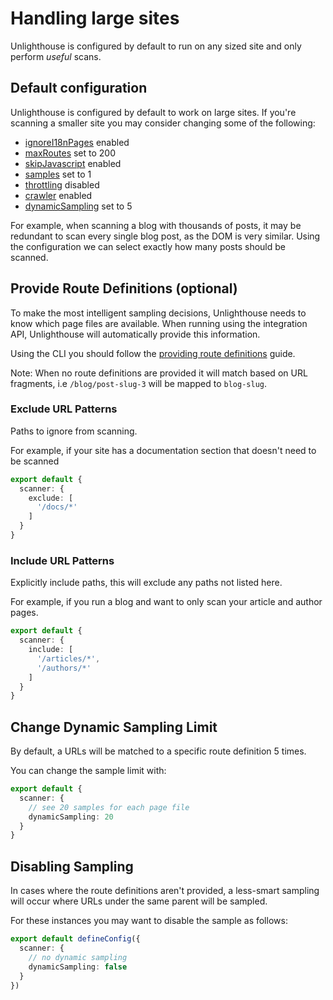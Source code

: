 # Handling large sites

Unlighthouse is configured by default to run on any sized site and only perform _useful_ scans.

## Default configuration

Unlighthouse is configured by default to work on large sites. If you're scanning a smaller site you may consider
changing some of the following:

- [ignoreI18nPages](/config/#scanner-ignorei18npages) enabled
- [maxRoutes](/config/#scanner-maxroutes) set to 200
- [skipJavascript](/config/#scanner-skipjavascript) enabled
- [samples](/config/#scanner-samples) set to 1
- [throttling](/config/#scanner-throttle) disabled
- [crawler](/config/#scanner-crawler) enabled
- [dynamicSampling](/config/#scanner-crawler) set to 5

For example, when scanning a blog with thousands of posts, it may be redundant to scan every single blog post, as the
DOM is very similar. Using the configuration we can select exactly how many posts should be scanned.

## Provide Route Definitions (optional)

To make the most intelligent sampling decisions, Unlighthouse needs to know which page files are available. When running
using the
integration API, Unlighthouse will automatically provide this information.

Using the CLI you should follow the [providing route definitions](/guide/route-definitions.html) guide.

Note: When no route definitions are provided it will match based on URL fragments, i.e `/blog/post-slug-3` will be
mapped to
`blog-slug`.

### Exclude URL Patterns

Paths to ignore from scanning.

For example, if your site has a documentation section that doesn't need to be scanned

```ts
export default {
  scanner: {
    exclude: [
      '/docs/*'
    ]
  }
}
```

### Include URL Patterns

Explicitly include paths, this will exclude any paths not listed here.

For example, if you run a blog and want to only scan your article and author pages.

```ts
export default {
  scanner: {
    include: [
      '/articles/*',
      '/authors/*'
    ]
  }
}
```

## Change Dynamic Sampling Limit

By default, a URLs will be matched to a specific route definition 5 times.

You can change the sample limit with:

```ts
export default {
  scanner: {
    // see 20 samples for each page file
    dynamicSampling: 20
  }
}
```

## Disabling Sampling

In cases where the route definitions aren't provided, a less-smart sampling will occur where URLs under the same parent
will be sampled.

For these instances you may want to disable the sample as follows:

```ts
export default defineConfig({
  scanner: {
    // no dynamic sampling
    dynamicSampling: false
  }
})
```




